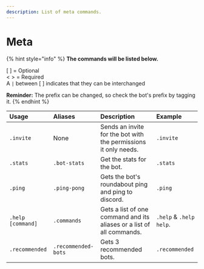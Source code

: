 ```yaml
---
description: List of meta commands.
---
```


# Meta

{% hint style="info" %}
**The commands will be listed below.**

\[ \] = Optional  
&lt; &gt; = Required  
A `|` between \[ \] indicates that they can be interchanged

**Reminder:** The prefix can be changed, so check the bot's prefix by tagging it.
{% endhint %}

| Usage | Aliases | Description | Example |
| :--- | :--- | :--- | :--- |
| `.invite` | None | Sends an invite for the bot with the permissions it only needs. | `.invite` |
| `.stats` | `.bot-stats` | Get the stats for the bot. | `.stats` |
| `.ping` | `.ping-pong` | Gets the bot's roundabout ping and ping to discord. | `.ping` |
| `.help [command]` | `.commands` | Gets a list of one command and its aliases or a list of all commands. | `.help` & `.help help`. |
| `.recommended` | `.recommended-bots` | Gets 3 recommended bots. | `.recommended` |

